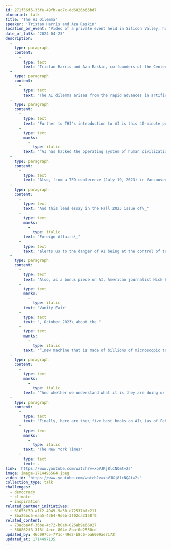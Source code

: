 ```yaml
---
id: 271f56f5-33fe-49fb-ac7c-dd6826b65bd7
blueprint: talk
title: 'The AI Dilemma'
speaker: 'Tristan Harris and Aza Raskin'
location_or_event: 'Video of a private event held in Silicon Valley, hosted by the Center for Humane Technology.'
date_of_talk: '2024-04-23'
description:
  -
    type: paragraph
    content:
      -
        type: text
        text: "Tristan Harris and Aza Raskin, co-founders of the Center for Humane Technology, provide a clear and comprehensive introduction to the promise and the threat of AI in this presentation from May 2023:\_The AI Dilemma."
  -
    type: paragraph
    content:
      -
        type: text
        text: "The AI dilemma arises from the rapid advances in artificial intelligence. While these advances have the potential to benefit humanity, there is also a risk that creating an intelligence smarter than humans, which is not aligned with our goals, could lead to existential risks. Researchers warn that if we don't coordinate and align AI development with human values, it could result in tragedy. Integrating different logics of power, including engineering, social justice, corporate, and government logic, is crucial for ensuring that AI benefits humanity"
  -
    type: paragraph
    content:
      -
        type: text
        text: "Further to THI's introduction to AI is this 40-minute presentation by Israeli Professor\_Yuri Noah Harari. He drills deep\_into AI’s potential effect on humanity, in Montreux, Switzerland on April 23, 2023. "
      -
        type: text
        marks:
          -
            type: italic
        text: '“AI has hacked the operating system of human civilization: language.”'
  -
    type: paragraph
    content:
      -
        type: text
        text: "Also, from a TED conference (July 19, 2023) in Vancouver, B.C.,\_this superb report explores the potential and challenge of artificial intelligence, from every perspective, within most every discipline.\_"
  -
    type: paragraph
    content:
      -
        type: text
        text: "And this lead essay in the Fall 2023 issue of\_"
      -
        type: text
        marks:
          -
            type: italic
        text: "Foreign Affairs\_"
      -
        type: text
        text: 'alerts us to the danger of AI being at the control of technolgists, not governments, and moving too fast for us to rescue necessary oversight and technoauthentication (!)>!.'
  -
    type: paragraph
    content:
      -
        type: text
        text: "Also, as a bonus piece on AI, American journalist Nick Bilton – with elegance and urgency – writes in\_"
      -
        type: text
        marks:
          -
            type: italic
        text: 'Vanity Fair'
      -
        type: text
        text: ", October 2023\_about the "
      -
        type: text
        marks:
          -
            type: italic
        text: '“…new machine that is made of billions of microscopic transistors and aluminum and copper wires that zigzag and twist and turn and are interconnected in incomprehensible ways…A little tiny machine that may end up being the last invention humans ever create.”'
  -
    type: paragraph
    content:
      -
        type: text
        marks:
          -
            type: italic
        text: "“And whether we understand what it is they are doing or not, we are largely left to the whims of their creation. We don’t have a say in the ethics behind their invention. We don’t have a say over whether it should even exist in the first place. ‘We’re creating God,’ one AI engineer working on large language models (LLMs) recently told me. ‘We’re creating conscious machines.'”"
  -
    type: paragraph
    content:
      -
        type: text
        text: "Finally, here are the\_five best books on AI\_(as of February 2024), according to\_"
      -
        type: text
        marks:
          -
            type: italic
        text: 'The New York Times'
      -
        type: text
        text: .
link: 'https://www.youtube.com/watch?v=xoVJKj8lcNQ&t=2s'
image: image-1714496564.jpeg
video_id: 'https://www.youtube.com/watch?v=xoVJKj8lcNQ&t=2s'
collection_type: talk
challenges:
  - democracy
  - climate
  - inspiration
related_partner_initiatives:
  - 61653f39-a1f2-4949-9a50-e72537bfc211
  - 8ba26bc5-eaa5-4364-9d6b-3f02ca3158f9
related_content:
  - 73acba4f-36be-4c72-b0ab-026ab9e66027
  - 360862f3-318f-4ecc-804e-8baf0d2558cd
updated_by: 46c097c5-771c-49e2-b8c6-ba6009ae7172
updated_at: 1714497135
---
```

